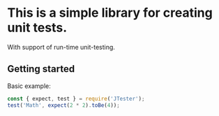 # This is a simple library for creating unit tests. 
With support of run-time unit-testing.

## Getting started
Basic example:
```js
const { expect, test } = require('JTester');
test('Math', expect(2 * 2).toBe(4));
```
